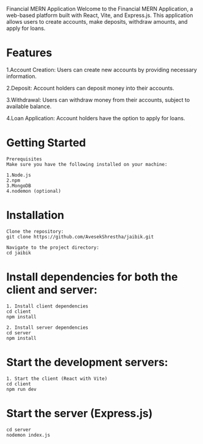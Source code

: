 Financial MERN Application
    Welcome to the Financial MERN Application, a web-based platform built with React, Vite, and Express.js. This application allows users to create accounts, make deposits, withdraw amounts, and apply for loans.

# Features
1.Account Creation:
    Users can create new accounts by providing necessary information.

2.Deposit:
    Account holders can deposit money into their accounts.

3.Withdrawal:
    Users can withdraw money from their accounts, subject to available balance.

4.Loan Application:
    Account holders have the option to apply for loans.


# Getting Started
    Prerequisites
    Make sure you have the following installed on your machine:

    1.Node.js
    2.npm
    3.MongoDB
    4.nodemon (optional)

# Installation
    Clone the repository:
    git clone https://github.com/AvesekShrestha/jaibik.git

    Navigate to the project directory:
    cd jaibik

# Install dependencies for both the client and server:
    1. Install client dependencies
    cd client
    npm install

    2. Install server dependencies
    cd server
    npm install


# Start the development servers:
    1. Start the client (React with Vite)
    cd client
    npm run dev

# Start the server (Express.js)
    cd server
    nodemon index.js




